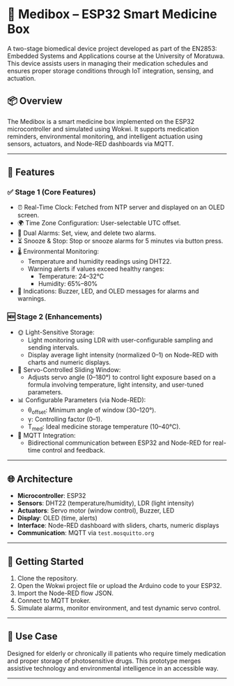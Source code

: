 # 💊 Medibox – ESP32 Smart Medicine Box

A two-stage biomedical device project developed as part of the EN2853: Embedded Systems and Applications course at the University of Moratuwa. This device assists users in managing their medication schedules and ensures proper storage conditions through IoT integration, sensing, and actuation.

## 📦 Overview

The Medibox is a smart medicine box implemented on the ESP32 microcontroller and simulated using Wokwi. It supports medication reminders, environmental monitoring, and intelligent actuation using sensors, actuators, and Node-RED dashboards via MQTT.

---

## 🧪 Features

### ✅ Stage 1 (Core Features)
- ⏰ Real-Time Clock: Fetched from NTP server and displayed on an OLED screen.
- 🌍 Time Zone Configuration: User-selectable UTC offset.
- 🔔 Dual Alarms: Set, view, and delete two alarms.
- ⏳ Snooze & Stop: Stop or snooze alarms for 5 minutes via button press.
- 🌡️ Environmental Monitoring:
  - Temperature and humidity readings using DHT22.
  - Warning alerts if values exceed healthy ranges:
    - Temperature: 24–32°C
    - Humidity: 65%–80%
- 📢 Indications: Buzzer, LED, and OLED messages for alarms and warnings.

### 🆕 Stage 2 (Enhancements)
- 🌞 Light-Sensitive Storage:
  - Light monitoring using LDR with user-configurable sampling and sending intervals.
  - Display average light intensity (normalized 0–1) on Node-RED with charts and numeric displays.
- 🤖 Servo-Controlled Sliding Window:
  - Adjusts servo angle (0–180°) to control light exposure based on a formula involving temperature, light intensity, and user-tuned parameters.
- 📊 Configurable Parameters (via Node-RED):
  - θ<sub>offset</sub>: Minimum angle of window (30–120°).
  - γ: Controlling factor (0–1).
  - T<sub>med</sub>: Ideal medicine storage temperature (10–40°C).
- 🔄 MQTT Integration:
  - Bidirectional communication between ESP32 and Node-RED for real-time control and feedback.

---

## 🌐 Architecture

- **Microcontroller**: ESP32
- **Sensors**: DHT22 (temperature/humidity), LDR (light intensity)
- **Actuators**: Servo motor (window control), Buzzer, LED
- **Display**: OLED (time, alerts)
- **Interface**: Node-RED dashboard with sliders, charts, numeric displays
- **Communication**: MQTT via `test.mosquitto.org`

---

## 🚀 Getting Started

1. Clone the repository.
2. Open the Wokwi project file or upload the Arduino code to your ESP32.
3. Import the Node-RED flow JSON.
4. Connect to MQTT broker.
5. Simulate alarms, monitor environment, and test dynamic servo control.

---

## 🎯 Use Case

Designed for elderly or chronically ill patients who require timely medication and proper storage of photosensitive drugs. This prototype merges assistive technology and environmental intelligence in an accessible way.

---




